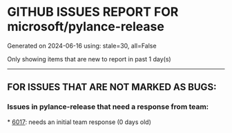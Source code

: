 
# GITHUB ISSUES REPORT FOR microsoft/pylance-release


Generated on 2024-06-16 using: stale=30, all=False


Only showing items that are new to report in past 1 day(s)


---

## FOR ISSUES THAT ARE NOT MARKED AS BUGS:


### Issues in pylance-release that need a response from team:


\* [6017](https://github.com/microsoft/pylance-release/issues/6017 "Show class attribute documentation on hover, similar to how parameter documentation is displayed"): needs an initial team response (0 days old)
